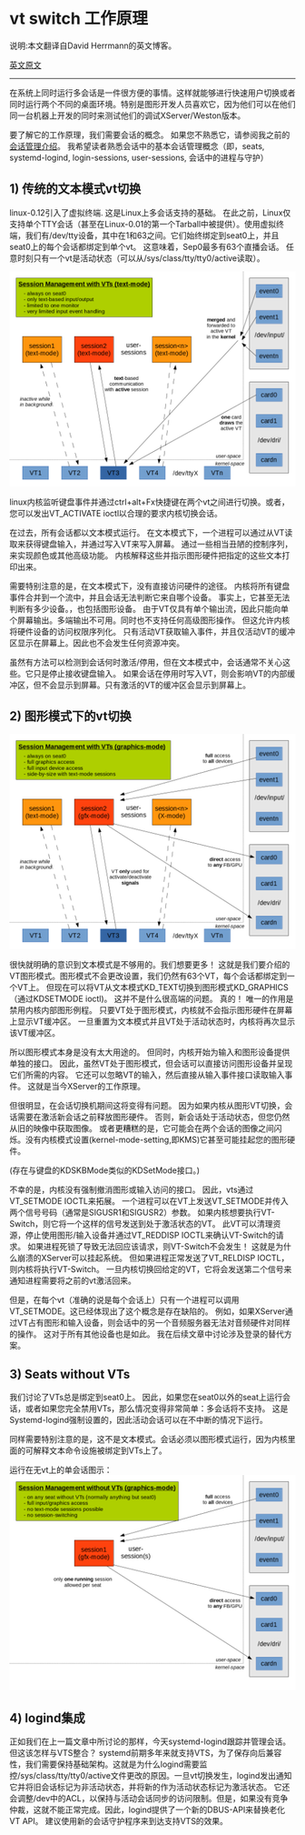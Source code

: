 # vt switch 工作原理

说明:本文翻译自David Herrmann的英文博客。

[英文原文](https://dvdhrm.wordpress.com/2013/08/24/how-vt-switching-works/)

------

在系统上同时运行多会话是一件很方便的事情。这样就能够进行快速用户切换或者同时运行两个不同的桌面环境。特别是图形开发人员喜欢它，因为他们可以在他们同一台机器上开发的同时来测试他们的调试XServer/Weston版本。

要了解它的工作原理，我们需要会话的概念。 如果您不熟悉它，请参阅我之前的[会话管理介绍](./session-management.md)。 我希望读者熟悉会话中的基本会话管理概念（即，seats, systemd-logind, login-sessions, user-sessions, 会话中的进程与守护）

## 1) 传统的文本模式vt切换
linux-0.12引入了虚拟终端. 这是Linux上多会话支持的基础。 在此之前，Linux仅支持单个TTY会话（甚至在Linux-0.01的第一个Tarball中被提供）。使用虚拟终端，我们有/dev/tty<num>设备，其中<num>在1和63之间。它们始终绑定到seat0上，并且seat0上的每个会话都绑定到单个vt。 这意味着，Sep0最多有63个直播会话。 任意时刻只有一个vt是活动状态（可以从/sys/class/tty/tty0/active读取）。


![文本模式下的会话管理](image/vt_txt.png)

linux内核监听键盘事件并通过ctrl+alt+Fx快捷键在两个vt之间进行切换。或者，您可以发出VT_ACTIVATE ioctl以合理的要求内核切换会话。

在过去，所有会话都以文本模式运行。 在文本模式下，一个进程可以通过从VT读取来获得键盘输入，并通过写入VT来写入屏幕。 通过一些相当丑陋的控制序列，来实现颜色或其他高级功能。 内核解释这些并指示图形硬件把指定的这些文本打印出来。

需要特别注意的是，在文本模式下，没有直接访问硬件的途径。 内核将所有键盘事件合并到一个流中，并且会话无法判断它来自哪个设备。 事实上，它甚至无法判断有多少设备。，也包括图形设备。 由于VT仅具有单个输出流，因此只能向单个屏幕输出。多端输出不可用。同时也不支持任何高级图形操作。 但这允许内核将硬件设备的访问权限序列化。 只有活动VT获取输入事件，并且仅活动VT的缓冲区显示在屏幕上。因此也不会发生任何资源冲突。

虽然有方法可以检测到会话何时激活/停用，但在文本模式中，会话通常不关心这些。它只是停止接收键盘输入。 如果会话在停用时写入VT，则会影响VT的内部缓冲区，但不会显示到屏幕。只有激活的VT的缓冲区会显示到屏幕上。

## 2) 图形模式下的vt切换
![Session management in gfx-mode](image/vt_gfx.png)

很快就明确的意识到文本模式是不够用的。我们想要更多！ 这就是我们要介绍的VT图形模式。图形模式不会更改设置，我们仍然有63个VT，每个会话都绑定到一个VT上。 但现在可以将VT从文本模式KD_TEXT切换到图形模式KD_GRAPHICS（通过KDSETMODE ioctl)。 这并不是什么很高端的问题。 真的！ 唯一的作用是禁用内核内部图形例程。 只要VT处于图形模式，内核就不会指示图形硬件在屏幕上显示VT缓冲区。 一旦重置为文本模式并且VT处于活动状态时，内核将再次显示该VT缓冲区。

所以图形模式本身是没有太大用途的。 但同时，内核开始为输入和图形设备提供单独的接口。 因此，虽然VT处于图形模式，但会话可以直接访问图形设备并呈现它们所需的内容。 它还可以忽略VT的输入，然后直接从输入事件接口读取输入事件。 这就是当今XServer的工作原理。

但很明显，在会话切换机期间这将变得有问题。 因为如果内核从图形VT切换，会话需要在激活新会话之前释放图形硬件。 否则，新会话处于活动状态，但您仍然从旧的映像中获取图像。 或者更糟糕的是，它可能会在两个会话的图像之间闪烁。没有内核模式设置(kernel-mode-setting,即KMS)它甚至可能挂起您的图形硬件。

(存在与键盘的KDSKBMode类似的KDSetMode接口。)

不幸的是，内核没有强制撤消图形或输入访问的接口。 因此，vts通过VT_SETMODE IOCTL来拓展。 一个进程可以在VT上发送VT_SETMODE并传入两个信号号码（通常是SIGUSR1和SIGUSR2）参数。 如果内核想要执行VT-Switch，则它将一个这样的信号发送到处于激活状态的VT。 此VT可以清理资源，停止使用图形/输入设备并通过VT_REDDISP IOCTL来确认VT-Switch的请求。 如果进程死锁了导致无法回应该请求，则VT-Switch不会发生！ 这就是为什么崩溃的XServer可以挂起系统。 但如果进程正常发送了VT_RELDISP IOCTL，则内核将执行VT-Switch。 一旦内核切换回给定的VT，它将会发送第二个信号来通知进程需要将之前的vt激活回来。

但是，在每个vt（准确的说是每个会话上）只有一个进程可以调用VT_SETMODE。这已经体现出了这个概念是存在缺陷的。 例如，如果XServer通过VT占有图形和输入设备，则会话中的另一个音频服务器无法对音频硬件对同样的操作。 这对于所有其他设备也是如此。 我在后续文章中讨论涉及登录的替代方案。

## 3) Seats without VTs
我们讨论了VTs总是绑定到seat0上。 因此，如果您在seat0以外的seat上运行会话，或者如果您完全禁用VTs，那么情况变得非常简单：多会话将不支持。 这是Systemd-logind强制设置的，因此活动会话可以在不中断的情况下运行。

同样需要特别注意的是，这不是文本模式。会话必须以图形模式运行，因为内核里面的可解释文本命令设施被绑定到VTs上了。

运行在无vt上的单会话图示：
![Session management without VTs](image/novt_exclusive_gfx.png)

## 4) logind集成
正如我们在上一篇文章中所讨论的那样，今天systemd-logind跟踪并管理会话。但这该怎样与VTS整合？ systemd前期多年来就支持VTS，为了保存向后兼容性，我们需要保持基础架构。这就是为什么logind需要监控/sys/class/tty/tty0/active文件更改的原因。一旦vt切换发生，logind发出通知它并将旧会话标记为非活动状态，并将新的作为活动状态标记为激活状态。 它还会调整/dev中的ACL，以保持与活动会话同步的访问限制。但是，如果没有竞争仲裁，这就不能正常完成。因此，logind提供了一个新的DBUS-API来替换老化VT API。 建议使用新的会话守护程序来到达支持VTS的效果。
